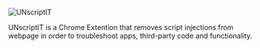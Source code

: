 
![UNscriptIT](https://screenshot.click/drabbytux-p9kk0-unscriptit-logo_1.png)

UNscriptIT is a Chrome Extention that removes script injections from webpage in order to troubleshoot apps, third-party code and functionality.
